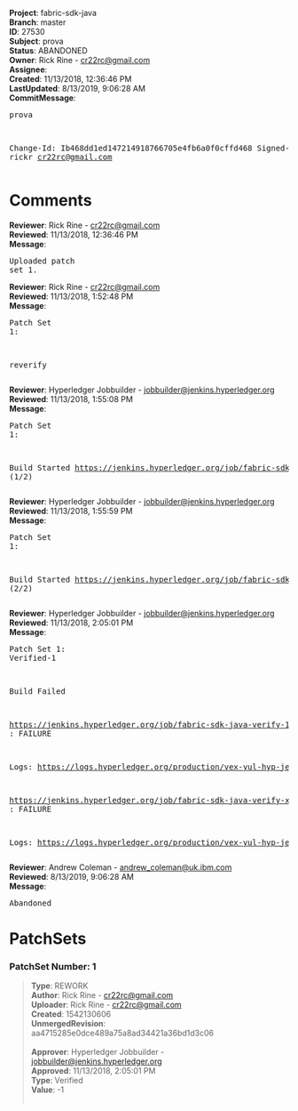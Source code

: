 <strong>Project</strong>: fabric-sdk-java<br><strong>Branch</strong>: master<br><strong>ID</strong>: 27530<br><strong>Subject</strong>: prova<br><strong>Status</strong>: ABANDONED<br><strong>Owner</strong>: Rick Rine - cr22rc@gmail.com<br><strong>Assignee</strong>:<br><strong>Created</strong>: 11/13/2018, 12:36:46 PM<br><strong>LastUpdated</strong>: 8/13/2019, 9:06:28 AM<br><strong>CommitMessage</strong>:<br><pre>prova

Change-Id: Ib468dd1ed147214918766705e4fb6a0f0cffd468
Signed-off-by: rickr <cr22rc@gmail.com>
</pre><h1>Comments</h1><strong>Reviewer</strong>: Rick Rine - cr22rc@gmail.com<br><strong>Reviewed</strong>: 11/13/2018, 12:36:46 PM<br><strong>Message</strong>: <pre>Uploaded patch set 1.</pre><strong>Reviewer</strong>: Rick Rine - cr22rc@gmail.com<br><strong>Reviewed</strong>: 11/13/2018, 1:52:48 PM<br><strong>Message</strong>: <pre>Patch Set 1:

reverify</pre><strong>Reviewer</strong>: Hyperledger Jobbuilder - jobbuilder@jenkins.hyperledger.org<br><strong>Reviewed</strong>: 11/13/2018, 1:55:08 PM<br><strong>Message</strong>: <pre>Patch Set 1:

Build Started https://jenkins.hyperledger.org/job/fabric-sdk-java-verify-1.0.0-x86_64/1342/ (1/2)</pre><strong>Reviewer</strong>: Hyperledger Jobbuilder - jobbuilder@jenkins.hyperledger.org<br><strong>Reviewed</strong>: 11/13/2018, 1:55:59 PM<br><strong>Message</strong>: <pre>Patch Set 1:

Build Started https://jenkins.hyperledger.org/job/fabric-sdk-java-verify-x86_64/2525/ (2/2)</pre><strong>Reviewer</strong>: Hyperledger Jobbuilder - jobbuilder@jenkins.hyperledger.org<br><strong>Reviewed</strong>: 11/13/2018, 2:05:01 PM<br><strong>Message</strong>: <pre>Patch Set 1: Verified-1

Build Failed 

https://jenkins.hyperledger.org/job/fabric-sdk-java-verify-1.0.0-x86_64/1342/ : FAILURE

Logs: https://logs.hyperledger.org/production/vex-yul-hyp-jenkins-3/fabric-sdk-java-verify-1.0.0-x86_64/1342

https://jenkins.hyperledger.org/job/fabric-sdk-java-verify-x86_64/2525/ : FAILURE

Logs: https://logs.hyperledger.org/production/vex-yul-hyp-jenkins-3/fabric-sdk-java-verify-x86_64/2525</pre><strong>Reviewer</strong>: Andrew Coleman - andrew_coleman@uk.ibm.com<br><strong>Reviewed</strong>: 8/13/2019, 9:06:28 AM<br><strong>Message</strong>: <pre>Abandoned</pre><h1>PatchSets</h1><h3>PatchSet Number: 1</h3><blockquote><strong>Type</strong>: REWORK<br><strong>Author</strong>: Rick Rine - cr22rc@gmail.com<br><strong>Uploader</strong>: Rick Rine - cr22rc@gmail.com<br><strong>Created</strong>: 1542130606<br><strong>UnmergedRevision</strong>: aa4715285e0dce489a75a8ad34421a36bd1d3c06<br><br><strong>Approver</strong>: Hyperledger Jobbuilder - jobbuilder@jenkins.hyperledger.org<br><strong>Approved</strong>: 11/13/2018, 2:05:01 PM<br><strong>Type</strong>: Verified<br><strong>Value</strong>: -1<br><br></blockquote>